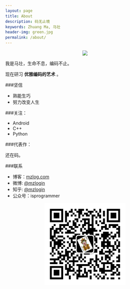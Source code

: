 ```yaml
---
layout: page
title: About
description: 码无止境
keywords: Zhuang Ma, 马壮
header-img: green.jpg
permalink: /about/
---
```


<center>
    <p><img src="/favicon.ico" align="center"></p>
</center>

我是马壮，生命不息，编码不止。

现在研习 **优雅编码的艺术** 。

###坚信

- 熟能生巧
- 努力改变人生

###关注：

- Android
- C++
- Python

###代表作：

还在码。

###联系

- 博客：[mzlog.com](http://mzlog.com)
- 微博: [@mzlogin](http://weibo.com/mzlogin)
- 知乎: [@mzlogin](http://www.zhihu.com/people/mzlogin)
- 公众号：isprogrammer

<center>
    <p><img src="/images/theme/isprogrammer.jpg" align="center"></p>
</center>
